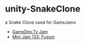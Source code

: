 # unity-SnakeClone
a Snake Clone used for GameJams

- [GameDev.Tv Jam](https://itch.io/jam/gamedevtv-jam-2023)
- [Mini Jam 133: Fusion](https://itch.io/jam/mini-jam-133-fusion)
